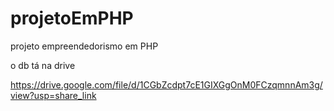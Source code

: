 # projetoEmPHP
projeto empreendedorismo em PHP


o db tá na drive

https://drive.google.com/file/d/1CGbZcdpt7cE1GIXGgOnM0FCzqmnnAm3g/view?usp=share_link
